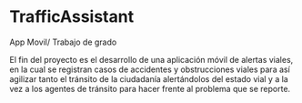 # TrafficAssistant
App Movil/ Trabajo de grado

El fin del proyecto es el desarrollo de una aplicación móvil de alertas viales, en la cual se registran
casos de accidentes y obstrucciones viales para así agilizar tanto el tránsito de la ciudadanía alertándolos
del estado vial y a la vez a los agentes de tránsito para hacer frente al problema que se reporte.

